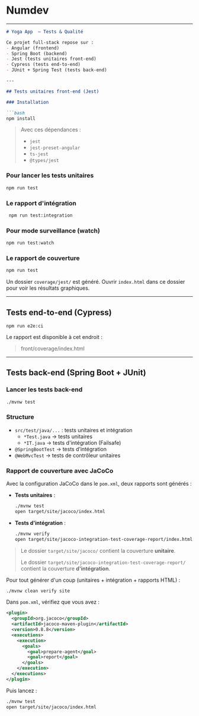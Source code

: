# Numdev
---

````markdown
# Yoga App  – Tests & Qualité

Ce projet full-stack repose sur :
- Angular (frontend)
- Spring Boot (backend)
- Jest (tests unitaires front-end)
- Cypress (tests end-to-end)
- JUnit + Spring Test (tests back-end)

---

## Tests unitaires front-end (Jest)

### Installation

```bash
npm install
````

> Avec ces dépendances :
>
> * `jest`
> * `jest-preset-angular`
> * `ts-jest`
> * `@types/jest`

### Pour lancer les tests unitaires

```bash
npm run test
```

### Le rapport d'intégration

```bash
 npm run test:integration
```


### Pour mode surveillance (watch)

```bash
npm run test:watch
```

### Le rapport de couverture

```bash
npm run test
```

Un dossier `coverage/jest/` est généré. Ouvrir `index.html` dans ce dossier pour voir les résultats graphiques.

---

## Tests end-to-end (Cypress)

```
npm run e2e:ci
```

Le rapport est disponible à cet endroit :

> front/coverage/index.html
---

## Tests back-end (Spring Boot + JUnit)

### Lancer les tests back-end

```bash
./mvnw test
```

### Structure

- `src/test/java/...` : tests unitaires et intégration
  - `*Test.java` → tests unitaires
  - `*IT.java` → tests d'intégration (Failsafe)
- `@SpringBootTest` → tests d’intégration
- `@WebMvcTest` → tests de contrôleur unitaires

### Rapport de couverture avec JaCoCo

Avec la configuration JaCoCo dans le `pom.xml`, deux rapports sont générés :

-  **Tests unitaires** :
    ```bash
    ./mvnw test
    open target/site/jacoco/index.html
    ```
- **Tests d'intégration** :
    ```bash
    ./mvnw verify
    open target/site/jacoco-integration-test-coverage-report/index.html
    ```

> Le dossier `target/site/jacoco/` contient la couverture **unitaire**.
> 
> Le dossier `target/site/jacoco-integration-test-coverage-report/` contient la couverture **d'intégration**.

Pour tout générer d'un coup (unitaires + intégration + rapports HTML) :
```bash
./mvnw clean verify site
```

Dans `pom.xml`, vérifiez que vous avez :

```xml
<plugin>
  <groupId>org.jacoco</groupId>
  <artifactId>jacoco-maven-plugin</artifactId>
  <version>0.8.8</version>
  <executions>
    <execution>
      <goals>
        <goal>prepare-agent</goal>
        <goal>report</goal>
      </goals>
    </execution>
  </executions>
</plugin>
```

Puis lancez :

```bash
./mvnw test
open target/site/jacoco/index.html
```
